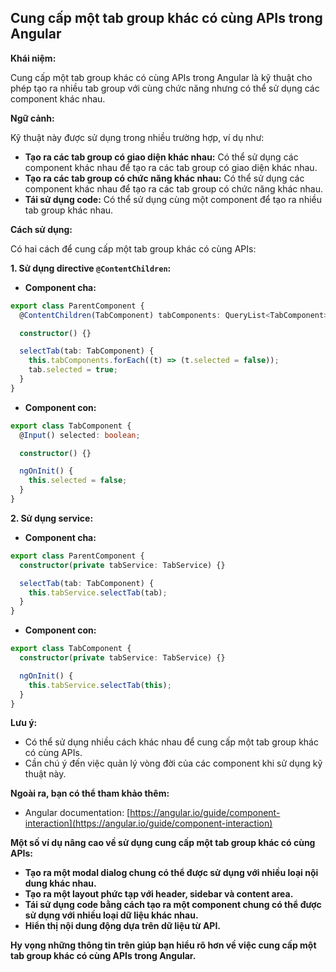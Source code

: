 ## Cung cấp một tab group khác có cùng APIs trong Angular

**Khái niệm:**

Cung cấp một tab group khác có cùng APIs trong Angular là kỹ thuật cho phép tạo ra nhiều tab group với cùng chức năng nhưng có thể sử dụng các component khác nhau.

**Ngữ cảnh:**

Kỹ thuật này được sử dụng trong nhiều trường hợp, ví dụ như:

- **Tạo ra các tab group có giao diện khác nhau:** Có thể sử dụng các component khác nhau để tạo ra các tab group có giao diện khác nhau.
- **Tạo ra các tab group có chức năng khác nhau:** Có thể sử dụng các component khác nhau để tạo ra các tab group có chức năng khác nhau.
- **Tái sử dụng code:** Có thể sử dụng cùng một component để tạo ra nhiều tab group khác nhau.

**Cách sử dụng:**

Có hai cách để cung cấp một tab group khác có cùng APIs:

**1. Sử dụng directive `@ContentChildren`:**

- **Component cha:**

```typescript
export class ParentComponent {
  @ContentChildren(TabComponent) tabComponents: QueryList<TabComponent>;

  constructor() {}

  selectTab(tab: TabComponent) {
    this.tabComponents.forEach((t) => (t.selected = false));
    tab.selected = true;
  }
}
```

- **Component con:**

```typescript
export class TabComponent {
  @Input() selected: boolean;

  constructor() {}

  ngOnInit() {
    this.selected = false;
  }
}
```

**2. Sử dụng service:**

- **Component cha:**

```typescript
export class ParentComponent {
  constructor(private tabService: TabService) {}

  selectTab(tab: TabComponent) {
    this.tabService.selectTab(tab);
  }
}
```

- **Component con:**

```typescript
export class TabComponent {
  constructor(private tabService: TabService) {}

  ngOnInit() {
    this.tabService.selectTab(this);
  }
}
```

**Lưu ý:**

- Có thể sử dụng nhiều cách khác nhau để cung cấp một tab group khác có cùng APIs.
- Cần chú ý đến việc quản lý vòng đời của các component khi sử dụng kỹ thuật này.

**Ngoài ra, bạn có thể tham khảo thêm:**

- Angular documentation: [https://angular.io/guide/component-interaction](https://angular.io/guide/component-interaction)

**Một số ví dụ nâng cao về sử dụng cung cấp một tab group khác có cùng APIs:**

- **Tạo ra một modal dialog chung có thể được sử dụng với nhiều loại nội dung khác nhau.**
- **Tạo ra một layout phức tạp với header, sidebar và content area.**
- **Tái sử dụng code bằng cách tạo ra một component chung có thể được sử dụng với nhiều loại dữ liệu khác nhau.**
- **Hiển thị nội dung động dựa trên dữ liệu từ API.**

**Hy vọng những thông tin trên giúp bạn hiểu rõ hơn về việc cung cấp một tab group khác có cùng APIs trong Angular.**
